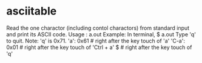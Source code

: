 # asciitable
Read the one charactor (including contol charactors) from standard input and print its ASCII code. 
Usage  : a.out
Example: In terminal,
$ a.out
Type 'q' to quit. Note: 'q' is 0x71.
  'a': 0x61  # right after the key touch of 'a'
'C-a': 0x01  # right after the key touch of 'Ctrl + a'
$            # right after the key touch of 'q'
